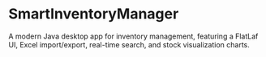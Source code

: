 # SmartInventoryManager
A modern Java desktop app for inventory management, featuring a FlatLaf UI, Excel import/export, real-time search, and stock visualization charts.
